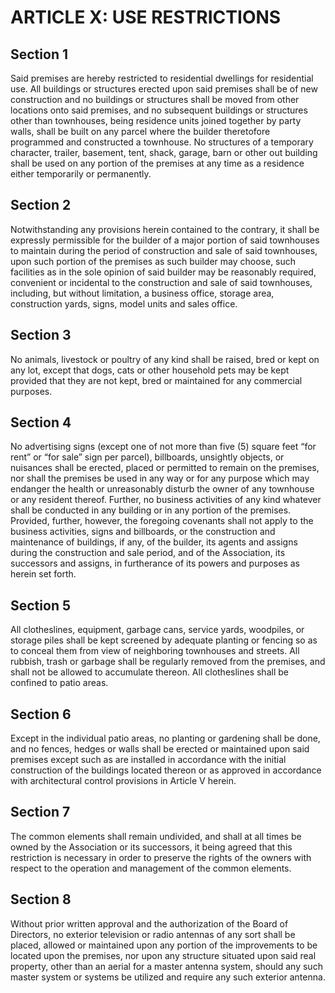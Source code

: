 # ARTICLE X: USE RESTRICTIONS

## Section 1
Said premises are hereby restricted to residential dwellings for residential use. All buildings or structures erected upon said premises shall be of new construction and no buildings or structures shall be moved from other locations onto said premises, and no subsequent buildings or structures other than townhouses, being residence units joined together by party walls, shall be built on any parcel where the builder theretofore programmed and constructed a townhouse. No structures of a temporary character, trailer, basement, tent, shack, garage, barn or other out building shall be used on any portion of the premises at any time as a residence either temporarily or permanently.

## Section 2
Notwithstanding any provisions herein contained to the contrary, it shall be expressly permissible for the builder of a major portion of said townhouses to maintain during the period of construction and sale of said townhouses, upon such portion of the premises as such builder may choose, such facilities as in the sole opinion of said builder may be reasonably required, convenient or incidental to the construction and sale of said townhouses, including, but without limitation, a business office, storage area, construction yards, signs, model units and sales office.

## Section 3
No animals, livestock or poultry of any kind shall be raised, bred or kept on any lot, except that dogs, cats or other household pets may be kept provided that they are not kept, bred or maintained for any commercial purposes.

## Section 4
No advertising signs (except one of not more than five (5) square feet “for rent” or “for sale” sign per parcel), billboards, unsightly objects, or nuisances shall be erected, placed or permitted to remain on the premises, nor shall the premises be used in any way or for any purpose which may endanger the health or unreasonably disturb the owner of any townhouse or any resident thereof. Further, no business activities of any kind whatever shall be conducted in any building or in any portion of the premises. Provided, further, however, the foregoing covenants shall not apply to the business activities, signs and billboards, or the construction and maintenance of buildings, if any, of the builder, its agents and assigns during the construction and sale period, and of the Association, its successors and assigns, in furtherance of its powers and purposes as herein set forth.

## Section 5
All clotheslines, equipment, garbage cans, service yards, woodpiles, or storage piles shall be kept screened by adequate planting or fencing so as to conceal them from view of neighboring townhouses and streets. All rubbish, trash or garbage shall be regularly removed from the premises, and shall not be allowed to accumulate thereon. All clotheslines shall be confined to patio areas.

## Section 6
Except in the individual patio areas, no planting or gardening shall be done, and no fences, hedges or walls shall be erected or maintained upon said premises except such as are installed in accordance with the initial construction of the buildings located thereon or as approved in accordance with architectural control provisions in Article V herein.

## Section 7
The common elements shall remain undivided, and shall at all times be owned by the Association or its successors, it being agreed that this restriction is necessary in order to preserve the rights of the owners with respect to the operation and management of the common elements.

## Section 8
Without prior written approval and the authorization of the Board of Directors, no exterior television or radio antennas of any sort shall be placed, allowed or maintained upon any portion of the improvements to be located upon the premises, nor upon any structure situated upon said real property, other than an aerial for a master antenna system, should any such master system or systems be utilized and require any such exterior antenna.